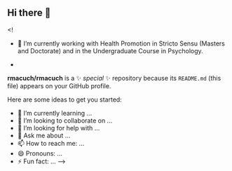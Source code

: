 ## Hi there 👋

<!
- 🔭 I’m currently working with Health Promotion in Stricto Sensu (Masters and Doctorate) and in the Undergraduate Course in Psychology.

- 
**rmacuch/rmacuch** is a ✨ _special_ ✨ repository because its `README.md` (this file) appears on your GitHub profile.

Here are some ideas to get you started:


- 🌱 I’m currently learning ...
- 👯 I’m looking to collaborate on ...
- 🤔 I’m looking for help with ...
- 💬 Ask me about ...
- 📫 How to reach me: ...
- 😄 Pronouns: ...
- ⚡ Fun fact: ...
-->
